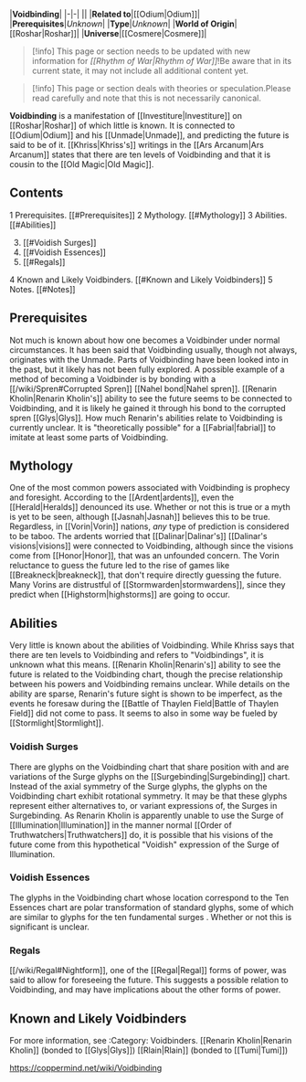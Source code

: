 |**Voidbinding**|
|-|-|
||
|**Related to**|[[Odium\|Odium]]|
|**Prerequisites**|*Unknown*|
|**Type**|*Unknown*|
|**World of Origin**|[[Roshar\|Roshar]]|
|**Universe**|[[Cosmere\|Cosmere]]|

> [!info] This page or section needs to be updated with new information for *[[Rhythm of War\|Rhythm of War]]*!Be aware that in its current state, it may not include all additional content yet.

> [!info] This page or section deals with theories or speculation.Please read carefully and note that this is not necessarily canonical.

**Voidbinding** is a manifestation of [[Investiture\|Investiture]] on [[Roshar\|Roshar]] of which little is known. It is connected to [[Odium\|Odium]] and his [[Unmade\|Unmade]], and predicting the future is said to be of it. [[Khriss\|Khriss's]] writings in the [[Ars Arcanum\|Ars Arcanum]] states that there are ten levels of Voidbinding and that it is cousin to the [[Old Magic\|Old Magic]].

## Contents

1 Prerequisites. [[#Prerequisites]] 
2 Mythology. [[#Mythology]] 
3 Abilities. [[#Abilities]] 

3. [[#Voidish Surges]] 
3. [[#Voidish Essences]] 
3. [[#Regals]] 


4 Known and Likely Voidbinders. [[#Known and Likely Voidbinders]] 
5 Notes. [[#Notes]] 


## Prerequisites
Not much is known about how one becomes a Voidbinder under normal circumstances. It has been said that Voidbinding usually, though not always, originates with the Unmade. Parts of Voidbinding have been looked into in the past, but it likely has not been fully explored.
A possible example of a method of becoming a Voidbinder is by bonding with a [[/wiki/Spren#Corrupted Spren]] [[Nahel bond\|Nahel spren]]. [[Renarin Kholin\|Renarin Kholin's]] ability to see the future seems to be connected to Voidbinding, and it is likely he gained it through his bond to the corrupted spren [[Glys\|Glys]]. How much Renarin's abilities relate to Voidbinding is currently unclear.
It is "theoretically possible" for a [[Fabrial\|fabrial]] to imitate at least some parts of Voidbinding.

## Mythology
One of the most common powers associated with Voidbinding is prophecy and foresight. According to the [[Ardent\|ardents]], even the [[Herald\|Heralds]] denounced its use. Whether or not this is true or a myth is yet to be seen, although [[Jasnah\|Jasnah]] believes this to be true. Regardless, in [[Vorin\|Vorin]] nations, *any* type of prediction is considered to be taboo. The ardents worried that [[Dalinar\|Dalinar's]] [[Dalinar's visions\|visions]] were connected to Voidbinding, although since the visions come from [[Honor\|Honor]], that was an unfounded concern.
The Vorin reluctance to guess the future led to the rise of games like [[Breakneck\|breakneck]], that don't require directly guessing the future. Many Vorins are distrustful of [[Stormwarden\|stormwardens]], since they predict when [[Highstorm\|highstorms]] are going to occur.

## Abilities
Very little is known about the abilities of Voidbinding. While Khriss says that there are ten levels to Voidbinding and refers to "Voidbindings", it is unknown what this means.
[[Renarin Kholin\|Renarin's]] ability to see the future is related to the Voidbinding chart, though the precise relationship between his powers and Voidbinding remains unclear.
While details on the ability are sparse, Renarin's future sight is shown to be imperfect, as the events he foresaw during the [[Battle of Thaylen Field\|Battle of Thaylen Field]] did not come to pass. It seems to also in some way be fueled by [[Stormlight\|Stormlight]].

### Voidish Surges
There are glyphs on the Voidbinding chart that share position with and are variations of the Surge glyphs on the [[Surgebinding\|Surgebinding]] chart. Instead of the axial symmetry of the Surge glyphs, the glyphs on the Voidbinding chart exhibit rotational symmetry. It may be that these glyphs represent either alternatives to, or variant expressions of, the Surges in Surgebinding.
As Renarin Kholin is apparently unable to use the Surge of [[Illumination\|Illumination]] in the manner normal [[Order of Truthwatchers\|Truthwatchers]] do, it is possible that his visions of the future come from this hypothetical "Voidish" expression of the Surge of Illumination.

### Voidish Essences
The glyphs in the Voidbinding chart whose location correspond to the Ten Essences chart are polar transformation of standard glyphs, some of which are similar to glyphs for the ten fundamental surges . Whether or not this is significant is unclear.

### Regals
[[/wiki/Regal#Nightform]], one of the [[Regal\|Regal]] forms of power, was said to allow for foreseeing the future. This suggests a possible relation to Voidbinding, and may have implications about the other forms of power.

## Known and Likely Voidbinders
For more information, see :Category: Voidbinders.
[[Renarin Kholin\|Renarin Kholin]] (bonded to [[Glys\|Glys]])
[[Rlain\|Rlain]] (bonded to [[Tumi\|Tumi]])


https://coppermind.net/wiki/Voidbinding